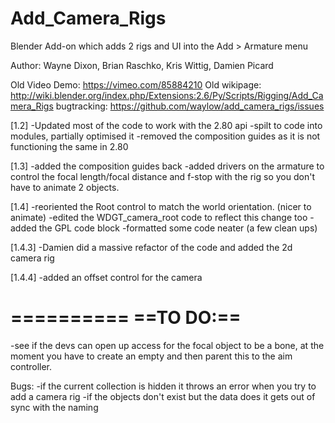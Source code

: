 Add_Camera_Rigs
===============

Blender Add-on which adds 2 rigs and UI into the Add >  Armature menu

Author: Wayne Dixon, Brian Raschko, Kris Wittig, Damien Picard

Old Video Demo: https://vimeo.com/85884210
Old wikipage: http://wiki.blender.org/index.php/Extensions:2.6/Py/Scripts/Rigging/Add_Camera_Rigs
bugtracking: https://github.com/waylow/add_camera_rigs/issues

[1.2]
-Updated most of the code to work with the 2.80 api
-spilt to code into modules, partially optimised it
-removed the composition guides as it is not functioning the same in 2.80

[1.3]
-added the composition guides back
-added drivers on the armature to control the focal length/focal distance and f-stop with the rig so you don't have to animate 2 objects.

[1.4]
-reoriented the Root control to match the world orientation.  (nicer to animate)
-edited the WDGT_camera_root code to reflect this change too
-added the GPL code block
-formatted some code neater (a few clean ups)

[1.4.3]
-Damien did a massive refactor of the code and added the 2d camera rig

[1.4.4]
-added an offset control for the camera

==========
==TO DO:==
==========
-see if the devs can open up access for the focal object to be a bone,  at the moment you have to create an empty and then parent this to the aim controller.

Bugs:
-if the current collection is hidden it throws an error when you try to add a camera rig
-if the objects don't exist but the data does it gets out of sync with the naming
